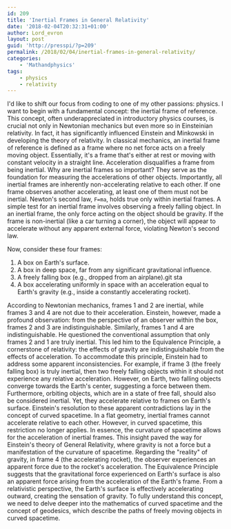 ```yaml
---
id: 209
title: 'Inertial Frames in General Relativity'
date: '2018-02-04T20:32:31+01:00'
author: Lord_evron
layout: post
guid: 'http://presspi/?p=209'
permalink: /2018/02/04/inertial-frames-in-general-relativity/
categories:
    - 'Mathandphysics'
tags:
    - physics
    - relativity
---
```


I'd like to shift our focus from coding to one of my other passions: physics. I want to begin with a fundamental concept: the inertial frame of reference.
This concept, often underappreciated in introductory physics courses, is crucial not only in Newtonian mechanics but even more so in Einsteinian relativity. 
In fact, it has significantly influenced Einstein and Minkowski in developing the theory of relativity.
In classical mechanics, an inertial frame of reference is defined as a frame where no net force acts on a freely moving object.
Essentially, it's a frame that's either at rest or moving with constant velocity in a straight line. Acceleration disqualifies a frame from being inertial.
Why are inertial frames so important? They serve as the foundation for measuring the accelerations of other objects. 
Importantly, all inertial frames are inherently non-accelerating relative to each other. 
If one frame observes another accelerating, at least one of them must not be inertial. Newton's second law, `F=ma`, holds true only within inertial frames.
A simple test for an inertial frame involves observing a freely falling object. In an inertial frame, the only force acting on the object should be gravity. 
If the frame is non-inertial (like a car turning a corner), the object will appear to accelerate without any apparent external force, violating Newton's second law.

Now, consider these four frames:

   1. A box on Earth's surface.
   2. A box in deep space, far from any significant gravitational influence.
   3. A freely falling box (e.g., dropped from an airplane).git sta
   4. A box accelerating uniformly in space with an acceleration equal to Earth's gravity (e.g., inside a constantly accelerating rocket).

According to Newtonian mechanics, frames 1 and 2 are inertial, while frames 3 and 4 are not due to their acceleration.
Einstein, however, made a profound observation: from the perspective of an observer within the box, frames 2 and 3 are indistinguishable. 
Similarly, frames 1 and 4 are indistinguishable. He questioned the conventional assumption that only frames 2 and 1 are truly inertial.
This led him to the Equivalence Principle, a cornerstone of relativity: the effects of gravity are indistinguishable from the effects of acceleration.
To accommodate this principle, Einstein had to address some apparent inconsistencies. For example, if frame 3 (the freely falling box) is truly inertial, 
then two freely falling objects within it should not experience any relative acceleration.
However, on Earth, two falling objects converge towards the Earth's center, suggesting a force between them.
Furthermore, orbiting objects, which are in a state of free fall, should also be considered inertial. Yet, they accelerate relative to frames on Earth's surface.
Einstein's resolution to these apparent contradictions lay in the concept of curved spacetime. 
In a flat geometry, inertial frames cannot accelerate relative to each other. However, in curved spacetime, this restriction no longer applies. 
In essence, the curvature of spacetime allows for the acceleration of inertial frames.
This insight paved the way for Einstein's theory of General Relativity, where gravity is not a force but a manifestation of the curvature of spacetime.
Regarding the "reality" of gravity, in frame 4 (the accelerating rocket), the observer experiences an apparent force due to the rocket's acceleration. 
The Equivalence Principle suggests that the gravitational force experienced on Earth's surface is also an apparent force arising from the acceleration of the Earth's frame. 
From a relativistic perspective, the Earth's surface is effectively accelerating outward, creating the sensation of gravity.
To fully understand this concept, we need to delve deeper into the mathematics of curved spacetime and the concept of geodesics, which describe the paths of freely moving objects in curved spacetime.

